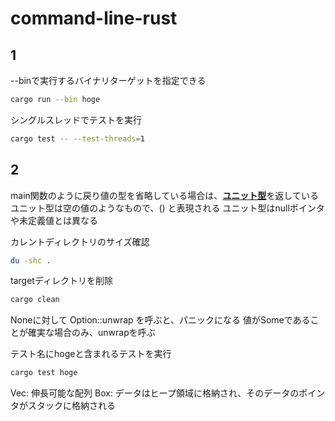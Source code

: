 # command-line-rust

## 1

--binで実行するバイナリターゲットを指定できる

```bash
cargo run --bin hoge
```

シングルスレッドでテストを実行

```bash
cargo test -- --test-threads=1
```

## 2

main関数のように戻り値の型を省略している場合は、[**ユニット型**](https://doc.rust-lang.org/std/primitive.unit.html)を返している
ユニット型は空の値のようなもので、() と表現される
ユニット型はnullポインタや未定義値とは異なる

カレントディレクトリのサイズ確認
```bash
du -shc .
```

targetディレクトリを削除
```bash
cargo clean
```

Noneに対して Option::unwrap を呼ぶと、パニックになる
値がSomeであることが確実な場合のみ、unwrapを呼ぶ

テスト名にhogeと含まれるテストを実行
```bash
cargo test hoge
```

Vec: 伸長可能な配列
Box: データはヒープ領域に格納され、そのデータのポインタがスタックに格納される
